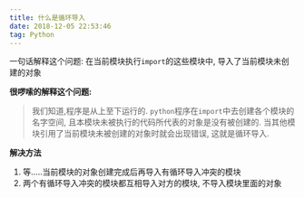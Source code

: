 ```yaml
---
title: 什么是循环导入
date: 2018-12-05 22:53:46
tag: Python
---
```


一句话解释这个问题: 在当前模块执行`import`的这些模块中, 导入了当前模块未创建的对象

<!--more-->

**很啰嗦的解释这个问题:**

> 我们知道,程序是从上至下运行的.
> `python`程序在`import`中去创建各个模块的名字空间, 且本模块未被执行的代码所代表的对象是没有被创建的.
> 当其他模块引用了当前模块未被创建的对象时就会出现错误, 这就是循环导入.

**解决方法**

1. 等.....当前模块的对象创建完成后再导入有循环导入冲突的模块
2. 两个有循环导入冲突的模块都互相导入对方的模块, 不导入模块里面的对象
